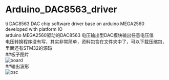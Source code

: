 # Arduino_DAC8563_driver
ti DAC8563 DAC chip software driver base on arduino MEGA2560 developed with platform IO  
arduino MEGA2560驱动的DAC8563 电压输出型DAC模块输出任意电压值  
电压转换程序没有写，其实非常简单，资料包含在文件夹中了，可以下载压缩包，里面还有STM32的源码  
##板子图片  
![board](https://github.com/TerayTech/Arduino_DAC8563_driver/blob/main/photo1.png)  
##输出波形  
![osc](https://github.com/TerayTech/Arduino_DAC8563_driver/blob/main/photo2.png)  
